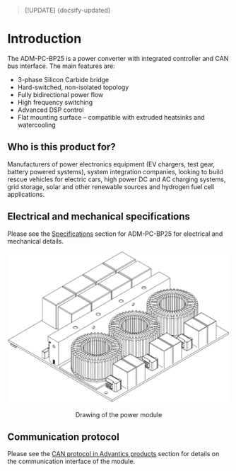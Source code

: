 > [!UPDATE] {docsify-updated}
# Introduction

The ADM-PC-BP25 is a power converter with integrated controller and CAN bus interface. The main features are:

- 3-phase Silicon Carbide bridge
- Hard-switched, non-isolated topology
- Fully bidirectional power flow
- High frequency switching
- Advanced DSP control
- Flat mounting surface – compatible with extruded heatsinks and watercooling

## Who is this product for?

Manufacturers of power electronics equipment (EV chargers, test gear, battery powered systems), system integration companies, looking to build rescue vehicles for electric cars, high power DC and AC charging systems, grid storage, solar and other renewable sources and hydrogen fuel cell applications.

## Electrical and mechanical specifications

Please see the [Specifications](power-modules/ADM-PC-BP25/specifications.md) section for ADM-PC-BP25 for electrical and mechanical details.

<div class="bigger-300">

![afe drwaing](images/drawing.png "afe drawing")
</div>
<figcaption style="text-align: center">Drawing of the power module</figcaption>

## Communication protocol

Please see the [CAN protocol in Advantics products](power-modules/ADM-PC-BP25/can_database.md) section for details on the communication interface of the module.

